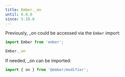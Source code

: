 ```yaml
---
title: Ember._on
until: 6.0.0
since: 5.10.0
---
```



Previously, _on could be accessed via the `Ember` import:
```js
import Ember from 'ember';

Ember._on
```

If needed, _on can be imported:
```js
import { on } from '@ember/modifier';
```
